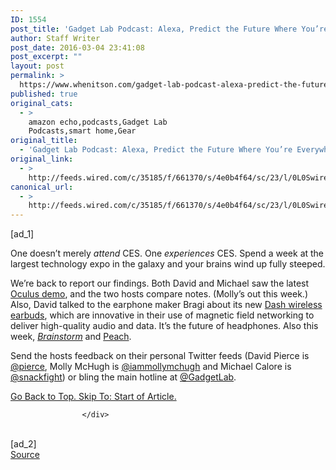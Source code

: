 ```yaml
---
ID: 1554
post_title: 'Gadget Lab Podcast: Alexa, Predict the Future Where You’re Everywhere'
author: Staff Writer
post_date: 2016-03-04 23:41:08
post_excerpt: ""
layout: post
permalink: >
  https://www.whenitson.com/gadget-lab-podcast-alexa-predict-the-future-where-youre-everywhere/
published: true
original_cats:
  - >
    amazon echo,podcasts,Gadget Lab
    Podcasts,smart home,Gear
original_title:
  - 'Gadget Lab Podcast: Alexa, Predict the Future Where You’re Everywhere'
original_link:
  - >
    http://feeds.wired.com/c/35185/f/661370/s/4e0b4f64/sc/23/l/0L0Swired0N0C20A160C0A30Cgadget0Elab0Epodcast0E270A0C/story01.htm
canonical_url:
  - >
    http://feeds.wired.com/c/35185/f/661370/s/4e0b4f64/sc/23/l/0L0Swired0N0C20A160C0A30Cgadget0Elab0Epodcast0E270A0C/story01.htm
---
```

 [ad_1]
<br><div id="start-of-content"><article class="content link-underline relative body-copy border-b pad-b-50" data-js="content" itemprop="articleBody" readability="33.522643818849"><p>One doesn’t merely <em>attend</em> CES. One <em>experiences</em> CES. Spend a week at the largest technology expo in the galaxy and your brains wind up fully steeped.</p>



<p>We’re back to report our findings. Both David and Michael saw the latest <a href="http://www.wired.com/2016/01/oculus-rift-toybox/">Oculus demo</a>, and the two hosts compare notes. (Molly’s out this week.) Also, David talked to the earphone maker Bragi about its new <a href="http://www.wired.com/2016/01/bragi-dash/">Dash wireless earbuds</a>, which are innovative in their use of magnetic field networking to deliver high-quality audio and data. It’s the future of headphones. Also this week, <em><a href="http://www.imdb.com/title/tt0085271/">Brainstorm</a></em> and <a href="http://www.wired.com/2016/01/peach-is-so-hot-right-now-heres-why-the-internets-obsessed-with-it/">Peach</a>.</p>
<p>Send the hosts feedback on their personal Twitter feeds (David Pierce is <a href="https://twitter.com/pierce">@pierce</a>, Molly McHugh is <a href="https://twitter.com/iammollymchugh">@iammollymchugh</a> and Michael Calore is <a href="https://twitter.com/snackfight">@snackfight</a>) or bling the main hotline at <a href="https://twitter.com/gadgetlab">@GadgetLab</a>.</p>
							<a class="visually-hidden skip-to-text-link focusable bg-white" href="#start-of-content">Go Back to Top. Skip To: Start of Article.</a>
						</article>


					</div>
<br>[ad_2]
<br><a href="http://feeds.wired.com/c/35185/f/661370/s/4e0b4f64/sc/23/l/0L0Swired0N0C20A160C0A30Cgadget0Elab0Epodcast0E270A0C/story01.htm">Source </a>